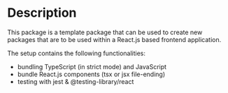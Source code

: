 # Description

This package is a template package that can be used to create new packages that are to be used within a React.js based frontend application.

The setup contains the following functionalities:

- bundling TypeScript (in strict mode) and JavaScript
- bundle React.js components (tsx or jsx file-ending)
- testing with jest & @testing-library/react
